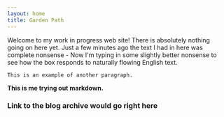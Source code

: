 ```yaml
---
layout: home
title: Garden Path
---
```


Welcome to my work in progress web site! There is absolutely nothing going on here
yet. Just a few minutes ago the text I had in here was complete nonsense - Now I'm
typing in some slightly better nonsense to see how the box responds to naturally
flowing English text.

`This is an example of another paragraph.`

**This is me trying out markdown.**

### Link to the blog archive would go right here